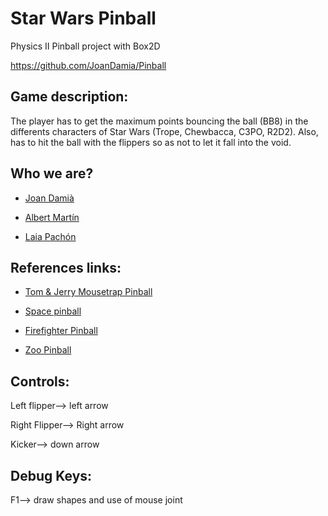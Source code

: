 # Star Wars Pinball
Physics II Pinball project with Box2D

https://github.com/JoanDamia/Pinball

## Game description:

The player has to get the maximum points bouncing the ball (BB8) in the differents characters of Star Wars (Trope, Chewbacca, C3PO, R2D2). Also, has to hit the ball with the flippers so as not to let it fall into the void.

## Who we are?
- [Joan Damià](https://github.com/JoanDamia)

- [Albert Martín]()

- [Laia Pachón](https://github.com/laiapachon) 


## References links:

- [Tom & Jerry Mousetrap Pinball](https://www.classicgame.com/game/Tom+%26+Jerry+Mousetrap+Pinball)
 
- [Space pinball](https://toytheater.com/space-pinball/)
 
- [Firefighter Pinball](https://www.classicgame.com/game/Firefighter+Pinball)
 
- [Zoo Pinball](https://www.classicgame.com/game/Zoo+Pinball)


## Controls:

Left flipper--> left arrow

Right Flipper--> Right arrow

Kicker--> down arrow

## Debug Keys:

F1--> draw shapes and use of mouse joint

